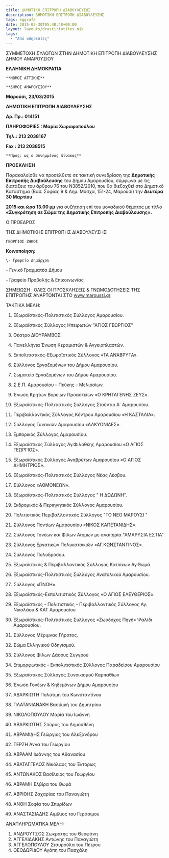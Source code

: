 ```yaml
---
title: ΔΗΜΟΤΙΚΗ ΕΠΙΤΡΟΠΗ ΔΙΑΒΟΥΛΕΥΣΗΣ
description: ΔΗΜΟΤΙΚΗ ΕΠΙΤΡΟΠΗ ΔΙΑΒΟΥΛΕΥΣΗΣ
tags: eggrafa
date: 2015-03-30T05:40:48+00:00
layout: layouts/drastiriotites.njk
tags:
  - "Από υπηρεσίες"
---
```


ΣΥΜΜΕΤΟΧΗ ΣΥΛΟΓΩΝ ΣΤΗΝ ΔΗΜΟΤΙΚΗ ΕΠΙΤΡΟΠΗ ΔΙΑΒΟΥΛΕΥΣΗΣ ΔΗΜΟΥ ΑΜΑΡΟΥΣΙΟΥ

<!-- excerpt -->

**ΕΛΛΗΝΙΚΗ ΔΗΜΟΚΡΑΤΙΑ**

    **ΝΟΜΟΣ ΑΤΤΙΚΗΣ**

    **ΔΗΜΟΣ ΑΜΑΡΟΥΣΙΟΥ**

**Μαρούσι,** **23/03/2015**

**ΔΗΜΟΤΙΚΗ ΕΠΙΤΡΟΠΗ ΔΙΑΒΟΥΛΕΥΣΗΣ**

**Αρ. Πρ.: 014151**

**ΠΛΗΡΟΦΟΡΙΕΣ : Μαρία Χωραφοπούλου**

**Τηλ.: 213 2038167**

**Fax** **: 213 2038515**

    **Προς: ως ο συνημμένος πίνακας**

**ΠΡΟΣΚΛΗΣΗ**

Παρακαλείσθε να προσέλθετε σε τακτική συνεδρίαση της **Δημοτικής Επιτροπής Διαβούλευσης** του Δήμου Αμαρουσίου, σύμφωνα με τις διατάξεις του άρθρου 76 του Ν3852/2010, που θα διεξαχθεί στο Δημοτικό Κατάστημα (Βασ. Σοφίας 9 &amp; Δημ. Μόσχα, 151-24, Μαρούσι) την **Δευτέρα 30 Μαρτίου**

**2015 και ώρα 13.00 μμ** για συζήτηση επί του μοναδικού θέματος με τίτλο **«Συγκρότηση σε Σώμα της Δημοτικής Επιτροπής Διαβούλευσης».**

Ο ΠΡΟΕΔΡΟΣ

ΤΗΣ ΔΗΜΟΤΙΚΗΣ ΕΠΙΤΡΟΠΗΣ ΔΙΑΒΟΥΛΕΥΣΗΣ

    ΓΕΩΡΓΙΟΣ ΖΗΚΟΣ

**Κοινοποίηση:**

    \- Γραφείο Δημάρχου

\- Γενικό Γραμματέα Δήμου

\- Γραφείο Προβολής &amp; Επικοινωνίας

ΣΗΜΕΙΩΣΗ : ΟΛΕΣ ΟΙ ΠΡΟΣΚΛΗΣΕΙΣ &amp; ΓΝΩΜΟΔΟΤΗΣΕΙΣ ΤΗΣ ΕΠΙΤΡΟΠΗΣ ΑΝΑΡΤΩΝΤΑΙ ΣΤΟ www.maroussi.gr

ΤΑΚΤΙΚΑ ΜΕΛΗ:

1. Εξωραϊστικός-Πολιτιστικός Σύλλογος Αμαρουσίου.
2. Εξωραϊστικός Σύλλογος Ηπειρωτών "ΑΓΙΟΣ ΓΕΩΡΓΙΟΣ"
3. Θέατρο ΔΙΘΥΡΑΜΒΟΣ
4. Πανελλήνια Ένωση Κεραμιστών &amp; Αγγειοπλαστών.
5. Εκπολιτιστικός-Εξωραϊστικός Σύλλογος «ΤΑ ΑΝΑΒΡΥΤΑ».
6. Σύλλογος Εργαζομένων του Δήμου Αμαρουσίου.
7. Σωματείο Εργαζομένων του Δήμου Αμαρουσίου.
8. Σ.Ε.Π. Αμαρουσίου – Πεύκης – Μελισσίων.
9. Ένωση Κρητών Βορείων Προαστείων «Ο ΚΡΗΤΑΓΕΝΗΣ ΖΕΥΣ».
10. Εξωραϊστικός-Πολιτιστικός Σύλλογος Στούντιο Α΄ Αμαρουσίου.
11. Περιβαλλοντικός Σύλλογος Κέντρου Αμαρουσίου «Η ΚΑΣΤΑΛΙΑ».
12. Σύλλογος Γυναικών Αμαρουσίου «ΑΛΚΥΟΝΙΔΕΣ».
13. Εμπορικός Σύλλογος Αμαρουσίου.
14. Εξωραϊστικός Σύλλογος Αγ.Φιλοθέης Αμαρουσίου «Ο ΑΓΙΟΣ ΓΕΩΡΓΙΟΣ».
15. Εξωραϊστικός Σύλλογος Αναβρύτων Αμαρουσίου «Ο ΑΓΙΟΣ ΔΗΜΗΤΡΙΟΣ».
16. Εξωραϊστικός-Πολιτιστικός Σύλλογος Νέας Λέσβου.
17. Σύλλογος «ΑΘΜΟΝΕΩΝ».
18. Εξωραϊστικός-Πολιτιστικός Σύλλογος " Η ΔΩΔΩΝΗ".
19. Εκδρομικός &amp; Περιηγητικός Σύλλογος Αμαρουσίου.
20. Πολιτιστικός Περιβαλλοντικός Σύλλογος "ΤΟ ΝΕΟ ΜΑΡΟΥΣΙ "
21. Σύλλογος Ποντίων Αμαρουσίου «ΝΙΚΟΣ ΚΑΠΕΤΑΝΙΔΗΣ».
22. Σύλλογος Γονέων και Φίλων Ατόμων με αναπηρία "ΑΜΑΡΥΣΙΑ ΕΣΤΙΑ"
23. Σύλλογος Εργατικών Πολυκατοικιών «ΑΓ.ΚΩΝΣΤΑΝΤΙΝΟΣ».
24. Σύλλογος Πολυδρόσου.
25. Εξωραϊστικός &amp; Περιβαλλοντικός Σύλλογος Κατοίκων Αγ.Θωμά.
26. Εξωραϊστικός-Πολιτιστικός Σύλλογος Ανατολικού Αμαρουσίου.
27. Σύλλογος «ΠΝΟΗ».
28. Εξωραϊστικός-Εκπολιτιστικός Σύλλογος «Ο ΑΓΙΟΣ ΕΛΕΥΘΕΡΙΟΣ».
29. Εξωραϊστικός - Πολιτιστικός - Περιβαλλοντικός Σύλλογος Αγ. Νικολάου &amp; ΚΑΤ Αμαρουσίου
30. Εξωραϊστικός-Πολιτιστικός Σύλλογος «Ζωοδόχος Πηγή» Ψαλίδι Αμαρουσίου.
31. Σύλλογος Μέριμνας Γήρατος.
32. Σώμα Ελληνικού Οδηγισμού.
33. Σύλλογος Φίλων Δάσους Συγγρού
34. Επιμορφωτικός - Εκπολιτιστικός Σύλλογος Παραδείσου Αμαρουσίου
35. Εξωραϊστικός Σύλλογος Συνοικισμού Καρπαθίων
36. Ένωση Γονέων &amp; Κηδεμόνων Δήμου Αμαρουσίου

37. ΑΒΑΡΚΙΩΤΗ Πολύτιμη του Κωνσταντίνου
38. ΠΛΑΤΑΝΙΑΝΑΚΗ Βασιλική του Δημητρίου
39. ΝΙΚΟΛΟΠΟΥΛΟΥ Μαρία του Ιωάννη

40. ΑΒΑΡΚΙΩΤΗΣ Σπύρος του Δημοσθένη

41. ΑΒΡΑΜΙΔΗΣ Γεώργιος του Αλεξάνδρου
42. ΤΕΡΖΗ Άννα του Γεωργίου
43. ΑΒΡΑΑΜ Ιωάννης του Αθανασίου
44. ΑΒΑΤΑΓΓΕΛΟΣ Νικόλαος του Έκτορως
45. ΑΝΤΩΝΑΚΟΣ Βασίλειος του Γεωργίου
46. ΑΒΡΑΜΗ Ελβίρα του Θωμά
47. ΑΒΡΙΘΗΣ Ζαχαρίας του Παναγιώτη
48. ΑΝΘΗ Σοφία του Σπυρίδων
49. ΑΝΑΣΤΑΣΙΑΔΗΣ Αιμίλιος του Γεράσιμου

ΑΝΑΠΛΗΡΩΜΑΤΙΚΑ ΜΕΛΗ:

1. ΑΝΔΡΟΥΤΣΟΣ Σωκράτης του Θεοφάνη
2. ΑΓΓΕΛΙΔΑΚΗΣ Αντώνης του Παναγιώτη
3. ΑΓΓΕΛΟΠΟΥΛΟΥ Σταυρούλα του Πέτρου
4. ΘΕΟΔΩΡΙΔΟΥ Αγάπη του Πασχάλη
